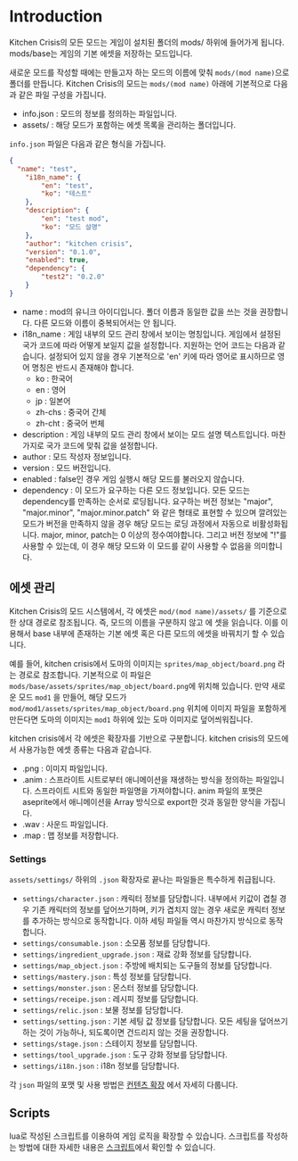 
# Introduction

Kitchen Crisis의 모든 모드는 게임이 설치된 폴더의 mods/ 하위에 들어가게 됩니다. mods/base는 게임의 기본 에셋을 저장하는 모드입니다.

새로운 모드를 작성할 때에는 만들고자 하는 모드의 이름에 맞춰 `mods/(mod name)`으로 폴더를 만듭니다. Kitchen Crisis의 모드는 `mods/(mod name)` 아래에 기본적으로 다음과 같은 파일 구성을 가집니다.

- info.json : 모드의 정보를 정의하는 파일입니다.
- assets/ : 해당 모드가 포함하는 에셋 목록을 관리하는 폴더입니다.

`info.json` 파일은 다음과 같은 형식을 가집니다.

```json
{
  "name": "test",
	"i18n_name": {
		"en": "test",
		"ko": "테스트"
	},
	"description": {
		"en": "test mod",
		"ko": "모드 설명"
	},
	"author": "kitchen crisis",
	"version": "0.1.0",
	"enabled": true,
	"dependency": {
		"test2": "0.2.0"
	}
}
```

- name : mod의 유니크 아이디입니다. 폴더 이름과 동일한 값을 쓰는 것을 권장합니다. 다른 모드와 이름이 중복되어서는 안 됩니다.
- i18n_name : 게임 내부의 모드 관리 창에서 보이는 명칭입니다. 게임에서 설정된 국가 코드에 따라 어떻게 보일지 값을 설정합니다. 지원하는 언어 코드는 다음과 같습니다. 설정되어 있지 않을 경우 기본적으로 'en' 키에 따라 영어로 표시하므로 영어 명칭은 반드시 존재해야 합니다.
  - ko : 한국어
  - en : 영어
  - jp : 일본어
  - zh-chs : 중국어 간체
  - zh-cht : 중국어 번체
- description : 게임 내부의 모드 관리 창에서 보이는 모드 설명 텍스트입니다. 마찬가지로 국가 코드에 맞춰 값을 설정합니다.
- author : 모드 작성자 정보입니다.
- version : 모드 버전입니다.
- enabled : false인 경우 게임 실행시 해당 모드를 불러오지 않습니다.
- dependency : 이 모드가 요구하는 다른 모드 정보입니다. 모든 모드는 dependency를 만족하는 순서로 로딩됩니다. 요구하는 버전 정보는 "major", "major.minor", "major.minor.patch" 와 같은 형태로 표현할 수 있으며 깔려있는 모드가 버전을 만족하지 않을 경우 해당 모드는 로딩 과정에서 자동으로 비활성화됩니다. major, minor, patch는 0 이상의 정수여야합니다. 그리고 버전 정보에 "!"를 사용할 수 있는데, 이 경우 해당 모드와 이 모드를 같이 사용할 수 없음을 의미합니다.

## 에셋 관리

Kitchen Crisis의 모드 시스템에서, 각 에셋은 `mod/(mod name)/assets/` 를 기준으로 한 상대 경로로 참조됩니다. 즉, 모드의 이름을 구분하지 않고 에 셋을 읽습니다. 이를 이용해서 base 내부에 존재하는 기본 에셋 혹은 다른 모드의 에셋을 바꿔치기 할 수 있습니다.

예를 들어, kitchen crisis에서 도마의 이미지는 `sprites/map_object/board.png` 라는 경로로 참조합니다. 기본적으로 이 파일은 `mods/base/assets/sprites/map_object/board.png`에 위치해 있습니다. 만약 새로운 모드 `mod1` 을 만들어, 해당 모드가 `mod/mod1/assets/sprites/map_object/board.png` 위치에 이미지 파일을 포함하게 만든다면 도마의 이미지는 `mod1` 하위에 있는 도마 이미지로 덮어씌워집니다.

kitchen crisis에서 각 에셋은 확장자를 기반으로 구분합니다. kitchen crisis의 모드에서 사용가능한 에셋 종류는 다음과 같습니다.

- .png : 이미지 파일입니다.
- .anim : 스프라이트 시트로부터 애니메이션을 재생하는 방식을 정의하는 파일입니다. 스프라이트 시트와 동일한 파일명을 가져야합니다. anim 파일의 포맷은 aseprite에서 애니메이션을 Array 방식으로 export한 것과 동일한 양식을 가집니다.
- .wav : 사운드 파일입니다.
- .map : 맵 정보를 저장합니다.

### Settings

`assets/settings/` 하위의 `.json` 확장자로 끝나는 파일들은 특수하게 취급됩니다.

- `settings/character.json` : 캐릭터 정보를 담당합니다. 내부에서 키값이 겹칠 경우 기존 캐릭터의 정보를 덮어쓰기하며, 키가 겹치지 않는 경우 새로운 캐릭터 정보를 추가하는 방식으로 동작합니다. 이하 세팅 파일들 역시 마찬가지 방식으로 동작합니다.
- `settings/consumable.json` : 소모품 정보를 담당합니다.
- `settings/ingredient_upgrade.json` : 재료 강화 정보를 담당합니다.
- `settings/map_object.json` : 주방에 배치되는 도구들의 정보를 담당합니다.
- `settings/mastery.json` : 특성 정보를 담당합니다.
- `settings/monster.json` : 몬스터 정보를 담당합니다.
- `settings/receipe.json` : 레시피 정보를 담당합니다.
- `settings/relic.json` : 보물 정보를 담당합니다.
- `settings/setting.json` : 기본 세팅 값 정보를 담당합니다. 모든 세팅을 덮어쓰기하는 것이 가능하나, 되도록이면 건드리지 않는 것을 권장합니다.
- `settings/stage.json` : 스테이지 정보를 담당합니다.
- `settings/tool_upgrade.json` : 도구 강화 정보를 담당합니다.
- `settings/i18n.json` : i18n 정보를 담당합니다.

각 `json` 파일의 포맷 및 사용 방법은 [컨텐츠 확장](contents.md) 에서 자세히 다룹니다.

## Scripts

lua로 작성된 스크립트를 이용하여 게임 로직을 확장할 수 있습니다. 스크립트를 작성하는 방법에 대한 자세한 내용은 [스크립트](script.md)에서 확인할 수 있습니다.
